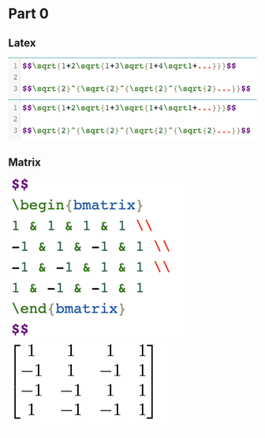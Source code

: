 # Part 0
## Latex
![Alt text](/labs/lab3/resource/latex0.png?raw=true "Title")
![Alt text](/labs/lab3/resource/latex0.png?raw=true "Title")

## Matrix
![Alt text](/labs/lab3/resource/matrix0.png?raw=true "Title")
![Alt text](/labs/lab3/resource/matrix1.png?raw=true "Title")